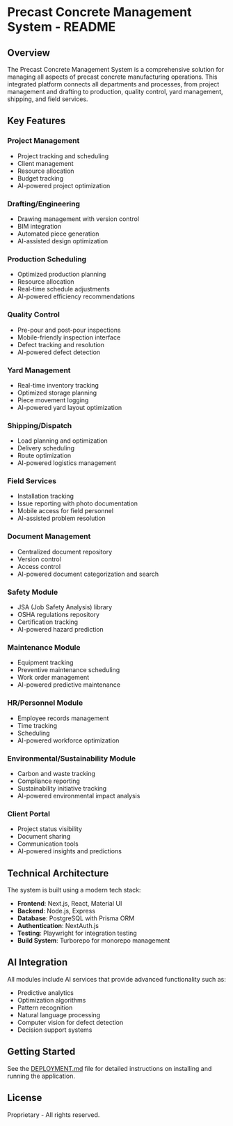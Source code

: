 # Precast Concrete Management System - README

## Overview

The Precast Concrete Management System is a comprehensive solution for managing all aspects of precast concrete manufacturing operations. This integrated platform connects all departments and processes, from project management and drafting to production, quality control, yard management, shipping, and field services.

## Key Features

### Project Management
- Project tracking and scheduling
- Client management
- Resource allocation
- Budget tracking
- AI-powered project optimization

### Drafting/Engineering
- Drawing management with version control
- BIM integration
- Automated piece generation
- AI-assisted design optimization

### Production Scheduling
- Optimized production planning
- Resource allocation
- Real-time schedule adjustments
- AI-powered efficiency recommendations

### Quality Control
- Pre-pour and post-pour inspections
- Mobile-friendly inspection interface
- Defect tracking and resolution
- AI-powered defect detection

### Yard Management
- Real-time inventory tracking
- Optimized storage planning
- Piece movement logging
- AI-powered yard layout optimization

### Shipping/Dispatch
- Load planning and optimization
- Delivery scheduling
- Route optimization
- AI-powered logistics management

### Field Services
- Installation tracking
- Issue reporting with photo documentation
- Mobile access for field personnel
- AI-assisted problem resolution

### Document Management
- Centralized document repository
- Version control
- Access control
- AI-powered document categorization and search

### Safety Module
- JSA (Job Safety Analysis) library
- OSHA regulations repository
- Certification tracking
- AI-powered hazard prediction

### Maintenance Module
- Equipment tracking
- Preventive maintenance scheduling
- Work order management
- AI-powered predictive maintenance

### HR/Personnel Module
- Employee records management
- Time tracking
- Scheduling
- AI-powered workforce optimization

### Environmental/Sustainability Module
- Carbon and waste tracking
- Compliance reporting
- Sustainability initiative tracking
- AI-powered environmental impact analysis

### Client Portal
- Project status visibility
- Document sharing
- Communication tools
- AI-powered insights and predictions

## Technical Architecture

The system is built using a modern tech stack:

- **Frontend**: Next.js, React, Material UI
- **Backend**: Node.js, Express
- **Database**: PostgreSQL with Prisma ORM
- **Authentication**: NextAuth.js
- **Testing**: Playwright for integration testing
- **Build System**: Turborepo for monorepo management

## AI Integration

All modules include AI services that provide advanced functionality such as:

- Predictive analytics
- Optimization algorithms
- Pattern recognition
- Natural language processing
- Computer vision for defect detection
- Decision support systems

## Getting Started

See the [DEPLOYMENT.md](./DEPLOYMENT.md) file for detailed instructions on installing and running the application.

## License

Proprietary - All rights reserved.
